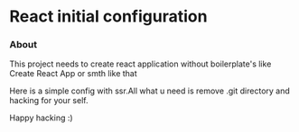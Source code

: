 # React initial configuration

### About 

This project needs to create react application without
boilerplate's like Create React App or smth like that

Here is a simple config with ssr.All what u need is remove 
.git directory and hacking for your self.

Happy hacking :)